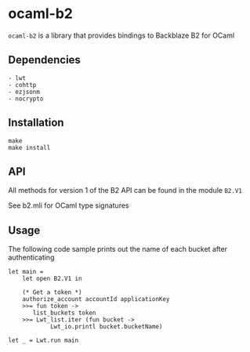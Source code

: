 # ocaml-b2

`ocaml-b2` is a library that provides bindings to Backblaze B2 for OCaml

## Dependencies

    - lwt
    - cohttp
    - ezjsonm
    - nocrypto

## Installation

    make
    make install

## API

All  methods for version 1 of the  B2 API can be found in the module `B2.V1`

See b2.mli for OCaml type signatures

## Usage

The following code sample prints out the name of each bucket after authenticating

    let main =
        let open B2.V1 in

        (* Get a token *)
        authorize_account accountId applicationKey
        >>= fun token ->
           list_buckets token
        >>= Lwt_list.iter (fun bucket ->
                Lwt_io.printl bucket.bucketName)

    let _ = Lwt.run main


